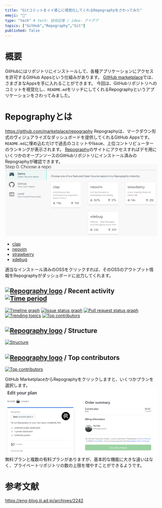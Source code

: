 ```yaml
---
title: "Gitコミットをイイ感じに視覚化してくれるRepographyをさわってみた"
emoji: "🐁"
type: "tech" # tech: 技術記事 / idea: アイデア
topics: ["GitHub","Repography","Git"]
published: false
---
```


# 概要
GitHubにはリポジトリにインストールして、各種アプリケーションにアクセスを許可するGitHub Appsという仕組みがあります。
[GitHub marketplace](https://github.com/marketplace)では、さまざまなAppsを手に入れることができます。
今回は、GitHubリポジトリへのコミットを視覚化し、`README.md`をリッチにしてくれるRepographyというアプリケーションをさわってみました。

# Repographyとは
https://github.com/marketplace/repography
Repographyは、マークダウン形式のヴィジュアライズなダッシュボードを提供してくれるGitHub Appsです。`README.md`に埋め込むだけで過去のコミットやIssue、上位コントリビューターのランキングが表示されます。
[Repography](https://repography.com/)のサイトにアクセスすればデモ用にいくつかのオープンソースのGitHubリポジトリにインストール済みのRepographyが確認できます。
![](/images/repography-handson/image1.png)
- [clap](https://github.com/clap-rs/clap)
- [neovim](https://github.com/neovim/neovim)
- [strawberry](https://github.com/strawberry-graphql/strawberry)
- [xdebug](https://github.com/xdebug/xdebug)

適当なインストール済みのOSSをクリックすれば、そのOSSのアウトプット情報をRepographyがダッシュボードに出力してくれます。
## [![Repography logo](https://images.repography.com/logo.svg)](https://repography.com) / Recent activity [![Time period](https://images.repography.com/0/neovim/neovim/recent-activity/d751713988987e9331980363e24189ce_badge.svg)](https://repography.com)
[![Timeline graph](https://images.repography.com/0/neovim/neovim/recent-activity/d751713988987e9331980363e24189ce_timeline.svg)](https://github.com/neovim/neovim/commits)
[![Issue status graph](https://images.repography.com/0/neovim/neovim/recent-activity/d751713988987e9331980363e24189ce_issues.svg)](https://github.com/neovim/neovim/issues)
[![Pull request status graph](https://images.repography.com/0/neovim/neovim/recent-activity/d751713988987e9331980363e24189ce_prs.svg)](https://github.com/neovim/neovim/pulls)
[![Trending topics](https://images.repography.com/0/neovim/neovim/recent-activity/d751713988987e9331980363e24189ce_words.svg)](https://github.com/neovim/neovim/commits)
[![Top contributors](https://images.repography.com/0/neovim/neovim/recent-activity/d751713988987e9331980363e24189ce_users.svg)](https://github.com/neovim/neovim/graphs/contributors)

## [![Repography logo](https://images.repography.com/logo.svg)](https://repography.com) / Structure
[![Structure](https://images.repography.com/0/clap-rs/clap/structure/f00e021e8d4f56f5a659737a2301b4c1_table.svg)](https://github.com/clap-rs/clap)

## [![Repography logo](https://images.repography.com/logo.svg)](https://repography.com) / Top contributors
[![Top contributors](https://images.repography.com/0/clap-rs/clap/top-contributors/d751713988987e9331980363e24189ce_table.svg)](https://github.com/clap-rs/clap/graphs/contributors)

GitHub MarketplaceからRepographyをクリックしますと、いくつかプランを選択します。
![](/images/repography-handson/image2.png)
無料プランと複数の有料プランがありますが、基本的な機能に大きな違いはなく、プライベートリポジトリの数の上限を増やすことができるようです。

# 参考文献
https://eng-blog.iij.ad.jp/archives/2242